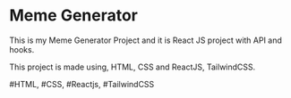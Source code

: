 # Meme Generator
This is my Meme Generator Project and it is React JS project with API and hooks.

This project is made using, HTML, CSS and ReactJS, TailwindCSS.

#HTML, #CSS, #Reactjs, #TailwindCSS

